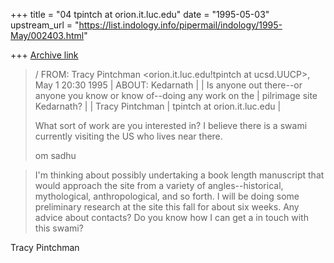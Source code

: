 +++
title = "04 tpintch at orion.it.luc.edu"
date = "1995-05-03"
upstream_url = "https://list.indology.info/pipermail/indology/1995-May/002403.html"

+++
[Archive link](https://list.indology.info/pipermail/indology/1995-May/002403.html)

> 
> 
> 
> 
> / FROM:  Tracy Pintchman <orion.it.luc.edu!tpintch at ucsd.UUCP>, May 1 20:30 1995
> | ABOUT: Kedarnath
> |
> | Is anyone out there--or anyone you know or know of--doing any work on the 
> | pilrimage site Kedarnath?
> | 
> | Tracy Pintchman
> | tpintch at orion.it.luc.edu
> |  
> 
> What sort of work are you interested in?  I believe there is a swami
> currently visiting the US who lives near there.
> 
> om
> sadhu

> I'm thinking about possibly undertaking a book length manuscript that 
would approach the site from a variety of angles--historical, 
mythological, anthropological, and so forth.  I will be doing some 
preliminary research at the site this fall for about six weeks.  Any 
advice about contacts?  Do you know how I can get a in touch with this 
swami?

Tracy Pintchman  






